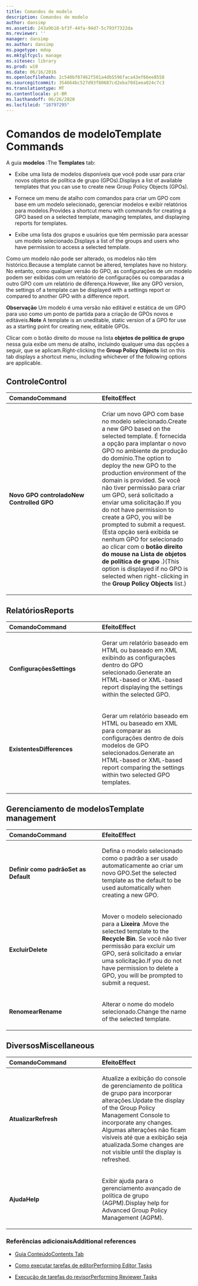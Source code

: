 ```yaml
---
title: Comandos de modelo
description: Comandos de modelo
author: dansimp
ms.assetid: 243a9b18-bf3f-44fa-94d7-5c793f7322da
ms.reviewer: ''
manager: dansimp
ms.author: dansimp
ms.pagetype: mdop
ms.mktglfcycl: manage
ms.sitesec: library
ms.prod: w10
ms.date: 06/16/2016
ms.openlocfilehash: 2c540bf87462f501a4db5596faca43ef66ee8558
ms.sourcegitcommit: 354664bc527d93f80687cd2eba70d1eea024c7c3
ms.translationtype: MT
ms.contentlocale: pt-BR
ms.lasthandoff: 06/26/2020
ms.locfileid: "10797295"
---
```

# <span data-ttu-id="27cff-103">Comandos de modelo</span><span class="sxs-lookup"><span data-stu-id="27cff-103">Template Commands</span></span>


<span data-ttu-id="27cff-104">A guia **modelos** :</span><span class="sxs-lookup"><span data-stu-id="27cff-104">The **Templates** tab:</span></span>

-   <span data-ttu-id="27cff-105">Exibe uma lista de modelos disponíveis que você pode usar para criar novos objetos de política de grupo (GPOs).</span><span class="sxs-lookup"><span data-stu-id="27cff-105">Displays a list of available templates that you can use to create new Group Policy Objects (GPOs).</span></span>

-   <span data-ttu-id="27cff-106">Fornece um menu de atalho com comandos para criar um GPO com base em um modelo selecionado, gerenciar modelos e exibir relatórios para modelos.</span><span class="sxs-lookup"><span data-stu-id="27cff-106">Provides a shortcut menu with commands for creating a GPO based on a selected template, managing templates, and displaying reports for templates.</span></span>

-   <span data-ttu-id="27cff-107">Exibe uma lista dos grupos e usuários que têm permissão para acessar um modelo selecionado.</span><span class="sxs-lookup"><span data-stu-id="27cff-107">Displays a list of the groups and users who have permission to access a selected template.</span></span>

<span data-ttu-id="27cff-108">Como um modelo não pode ser alterado, os modelos não têm histórico.</span><span class="sxs-lookup"><span data-stu-id="27cff-108">Because a template cannot be altered, templates have no history.</span></span> <span data-ttu-id="27cff-109">No entanto, como qualquer versão do GPO, as configurações de um modelo podem ser exibidas com um relatório de configurações ou comparadas a outro GPO com um relatório de diferença.</span><span class="sxs-lookup"><span data-stu-id="27cff-109">However, like any GPO version, the settings of a template can be displayed with a settings report or compared to another GPO with a difference report.</span></span>

<span data-ttu-id="27cff-110">**Observação**  Um modelo é uma versão não editável e estática de um GPO para uso como um ponto de partida para a criação de GPOs novos e editáveis.</span><span class="sxs-lookup"><span data-stu-id="27cff-110">**Note** A template is an uneditable, static version of a GPO for use as a starting point for creating new, editable GPOs.</span></span>

 

<span data-ttu-id="27cff-111">Clicar com o botão direito do mouse na lista **objetos de política de grupo** nessa guia exibe um menu de atalho, incluindo qualquer uma das opções a seguir, que se aplicam.</span><span class="sxs-lookup"><span data-stu-id="27cff-111">Right-clicking the **Group Policy Objects** list on this tab displays a shortcut menu, including whichever of the following options are applicable.</span></span>

## <span data-ttu-id="27cff-112">Controle</span><span class="sxs-lookup"><span data-stu-id="27cff-112">Control</span></span>


<table>
<colgroup>
<col width="50%" />
<col width="50%" />
</colgroup>
<thead>
<tr class="header">
<th align="left"><span data-ttu-id="27cff-113">Comando</span><span class="sxs-lookup"><span data-stu-id="27cff-113">Command</span></span></th>
<th align="left"><span data-ttu-id="27cff-114">Efeito</span><span class="sxs-lookup"><span data-stu-id="27cff-114">Effect</span></span></th>
</tr>
</thead>
<tbody>
<tr class="odd">
<td align="left"><p><strong><span data-ttu-id="27cff-115">Novo GPO controlado</span><span class="sxs-lookup"><span data-stu-id="27cff-115">New Controlled GPO</span></span></strong></p></td>
<td align="left"><p><span data-ttu-id="27cff-116">Criar um novo GPO com base no modelo selecionado.</span><span class="sxs-lookup"><span data-stu-id="27cff-116">Create a new GPO based on the selected template.</span></span> <span data-ttu-id="27cff-117">É fornecida a opção para implantar o novo GPO no ambiente de produção do domínio.</span><span class="sxs-lookup"><span data-stu-id="27cff-117">The option to deploy the new GPO to the production environment of the domain is provided.</span></span> <span data-ttu-id="27cff-118">Se você não tiver permissão para criar um GPO, será solicitado a enviar uma solicitação.</span><span class="sxs-lookup"><span data-stu-id="27cff-118">If you do not have permission to create a GPO, you will be prompted to submit a request.</span></span> <span data-ttu-id="27cff-119">(Esta opção será exibida se nenhum GPO for selecionado ao clicar com o <strong> botão direito do mouse na Lista de objetos de política de grupo </strong> .)</span><span class="sxs-lookup"><span data-stu-id="27cff-119">(This option is displayed if no GPO is selected when right-clicking in the <strong>Group Policy Objects</strong> list.)</span></span></p></td>
</tr>
</tbody>
</table>

 

## <span data-ttu-id="27cff-120">Relatórios</span><span class="sxs-lookup"><span data-stu-id="27cff-120">Reports</span></span>


<table>
<colgroup>
<col width="50%" />
<col width="50%" />
</colgroup>
<thead>
<tr class="header">
<th align="left"><span data-ttu-id="27cff-121">Comando</span><span class="sxs-lookup"><span data-stu-id="27cff-121">Command</span></span></th>
<th align="left"><span data-ttu-id="27cff-122">Efeito</span><span class="sxs-lookup"><span data-stu-id="27cff-122">Effect</span></span></th>
</tr>
</thead>
<tbody>
<tr class="odd">
<td align="left"><p><strong><span data-ttu-id="27cff-123">Configurações</span><span class="sxs-lookup"><span data-stu-id="27cff-123">Settings</span></span></strong></p></td>
<td align="left"><p><span data-ttu-id="27cff-124">Gerar um relatório baseado em HTML ou baseado em XML exibindo as configurações dentro do GPO selecionado.</span><span class="sxs-lookup"><span data-stu-id="27cff-124">Generate an HTML-based or XML-based report displaying the settings within the selected GPO.</span></span></p></td>
</tr>
<tr class="even">
<td align="left"><p><strong><span data-ttu-id="27cff-125">Existentes</span><span class="sxs-lookup"><span data-stu-id="27cff-125">Differences</span></span></strong></p></td>
<td align="left"><p><span data-ttu-id="27cff-126">Gerar um relatório baseado em HTML ou baseado em XML para comparar as configurações dentro de dois modelos de GPO selecionados.</span><span class="sxs-lookup"><span data-stu-id="27cff-126">Generate an HTML-based or XML-based report comparing the settings within two selected GPO templates.</span></span></p></td>
</tr>
</tbody>
</table>

 

## <span data-ttu-id="27cff-127">Gerenciamento de modelos</span><span class="sxs-lookup"><span data-stu-id="27cff-127">Template management</span></span>


<table>
<colgroup>
<col width="50%" />
<col width="50%" />
</colgroup>
<thead>
<tr class="header">
<th align="left"><span data-ttu-id="27cff-128">Comando</span><span class="sxs-lookup"><span data-stu-id="27cff-128">Command</span></span></th>
<th align="left"><span data-ttu-id="27cff-129">Efeito</span><span class="sxs-lookup"><span data-stu-id="27cff-129">Effect</span></span></th>
</tr>
</thead>
<tbody>
<tr class="odd">
<td align="left"><p><strong><span data-ttu-id="27cff-130">Definir como padrão</span><span class="sxs-lookup"><span data-stu-id="27cff-130">Set as Default</span></span></strong></p></td>
<td align="left"><p><span data-ttu-id="27cff-131">Defina o modelo selecionado como o padrão a ser usado automaticamente ao criar um novo GPO.</span><span class="sxs-lookup"><span data-stu-id="27cff-131">Set the selected template as the default to be used automatically when creating a new GPO.</span></span></p></td>
</tr>
<tr class="even">
<td align="left"><p><strong><span data-ttu-id="27cff-132">Excluir</span><span class="sxs-lookup"><span data-stu-id="27cff-132">Delete</span></span></strong></p></td>
<td align="left"><p><span data-ttu-id="27cff-133">Mover o modelo selecionado para a <strong> Lixeira </strong> .</span><span class="sxs-lookup"><span data-stu-id="27cff-133">Move the selected template to the <strong>Recycle Bin</strong>.</span></span> <span data-ttu-id="27cff-134">Se você não tiver permissão para excluir um GPO, será solicitado a enviar uma solicitação.</span><span class="sxs-lookup"><span data-stu-id="27cff-134">If you do not have permission to delete a GPO, you will be prompted to submit a request.</span></span></p></td>
</tr>
<tr class="odd">
<td align="left"><p><strong><span data-ttu-id="27cff-135">Renomear</span><span class="sxs-lookup"><span data-stu-id="27cff-135">Rename</span></span></strong></p></td>
<td align="left"><p><span data-ttu-id="27cff-136">Alterar o nome do modelo selecionado.</span><span class="sxs-lookup"><span data-stu-id="27cff-136">Change the name of the selected template.</span></span></p></td>
</tr>
</tbody>
</table>

 

## <span data-ttu-id="27cff-137">Diversos</span><span class="sxs-lookup"><span data-stu-id="27cff-137">Miscellaneous</span></span>


<table>
<colgroup>
<col width="50%" />
<col width="50%" />
</colgroup>
<thead>
<tr class="header">
<th align="left"><span data-ttu-id="27cff-138">Comando</span><span class="sxs-lookup"><span data-stu-id="27cff-138">Command</span></span></th>
<th align="left"><span data-ttu-id="27cff-139">Efeito</span><span class="sxs-lookup"><span data-stu-id="27cff-139">Effect</span></span></th>
</tr>
</thead>
<tbody>
<tr class="odd">
<td align="left"><p><strong><span data-ttu-id="27cff-140">Atualizar</span><span class="sxs-lookup"><span data-stu-id="27cff-140">Refresh</span></span></strong></p></td>
<td align="left"><p><span data-ttu-id="27cff-141">Atualize a exibição do console de gerenciamento de política de grupo para incorporar alterações.</span><span class="sxs-lookup"><span data-stu-id="27cff-141">Update the display of the Group Policy Management Console to incorporate any changes.</span></span> <span data-ttu-id="27cff-142">Algumas alterações não ficam visíveis até que a exibição seja atualizada.</span><span class="sxs-lookup"><span data-stu-id="27cff-142">Some changes are not visible until the display is refreshed.</span></span></p></td>
</tr>
<tr class="even">
<td align="left"><p><strong><span data-ttu-id="27cff-143">Ajuda</span><span class="sxs-lookup"><span data-stu-id="27cff-143">Help</span></span></strong></p></td>
<td align="left"><p><span data-ttu-id="27cff-144">Exibir ajuda para o gerenciamento avançado de política de grupo (AGPM).</span><span class="sxs-lookup"><span data-stu-id="27cff-144">Display help for Advanced Group Policy Management (AGPM).</span></span></p></td>
</tr>
</tbody>
</table>

 

### <span data-ttu-id="27cff-145">Referências adicionais</span><span class="sxs-lookup"><span data-stu-id="27cff-145">Additional references</span></span>

-   [<span data-ttu-id="27cff-146">Guia Conteúdo</span><span class="sxs-lookup"><span data-stu-id="27cff-146">Contents Tab</span></span>](contents-tab-agpm40.md)

-   [<span data-ttu-id="27cff-147">Como executar tarefas de editor</span><span class="sxs-lookup"><span data-stu-id="27cff-147">Performing Editor Tasks</span></span>](performing-editor-tasks-agpm40.md)

-   [<span data-ttu-id="27cff-148">Execução de tarefas do revisor</span><span class="sxs-lookup"><span data-stu-id="27cff-148">Performing Reviewer Tasks</span></span>](performing-reviewer-tasks-agpm40.md)

 

 





